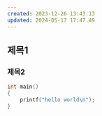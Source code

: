 ```yaml
---
created: 2023-12-26 13:43.13
updated: 2024-05-17 17:47.49
---
```

## 제목1

### 제목2

```cpp
int main()
{
    printf("hello world\n");
}
```
